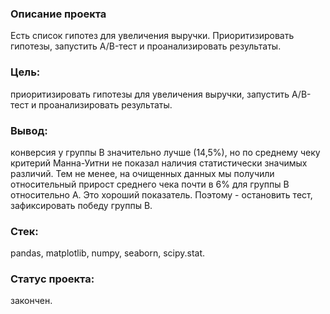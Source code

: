 ### Описание проекта
Есть список гипотез для увеличения выручки. Приоритизировать гипотезы, запустить A/B-тест и проанализировать результаты.

### Цель: 
приоритизировать гипотезы для увеличения выручки, запустить A/B-тест и проанализировать результаты.
### Вывод:  
конверсия у группы В значительно лучше (14,5%), но по среднему чеку критерий Манна-Уитни не показал наличия статистически значимых различий. Тем не менее, на очищенных данных мы получили относительный прирост среднего чека почти в 6% для группы В относительно А. Это хороший показатель. Поэтому - остановить тест, зафиксировать победу группы В.
### Стек: 
pandas, matplotlib, numpy, seaborn, scipy.stat.
### Статус проекта: 
закончен.
